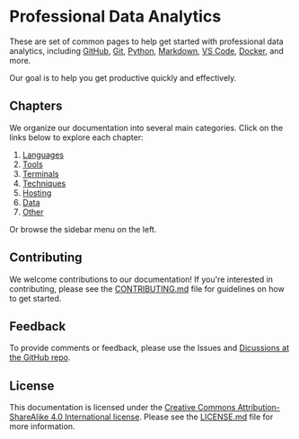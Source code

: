 # Professional Data Analytics

These are set of common pages to help get started with professional 
data analytics, including
 [GitHub](hosting/github.md),
 [Git](tools/git/),
 [Python](languages/python/),
 [Markdown](languages/markdown/),
 [VS Code](tools/vs-code/),
 [Docker](tools/docker/),
and more.

Our goal is to help you get productive quickly and effectively. 

## Chapters

We organize our documentation into several main categories. Click on the links below to explore each chapter:

1. [Languages](languages/)
2. [Tools](tools/)
3. [Terminals](terminals/)
4. [Techniques](techniques/)
5. [Hosting](hosting/)
6. [Data](data/)
7. [Other](other/)

Or browse the sidebar menu on the left.

## Contributing

We welcome contributions to our documentation! If you're interested in contributing, please see the [CONTRIBUTING.md](CONTRIBUTING.md) file for guidelines on how to get started.

## Feedback

To provide comments or feedback, please use the Issues and 
[Dicussions at the GitHub repo](https://github.com/denisecase/datafun-central/discussions).

## License

This documentation is licensed under the [Creative Commons Attribution-ShareAlike 4.0 International license](https://creativecommons.org/licenses/by-sa/4.0/). Please see the [LICENSE.md](LICENSE.md) file for more information.
